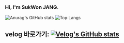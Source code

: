 ### Hi, I'm SukWon JANG.
![Anurag's GitHub stats](https://github-readme-stats.vercel.app/api?username=aquaman122&show_icons=true&theme=dracula)
![Top Langs](https://github-readme-stats.vercel.app/api/top-langs/?username=aquaman122&layout=compact)

## velog 바로가기: [![Velog's GitHub stats](https://velog-readme-stats.vercel.app/api/badge?name=aquaman122)](https://velog.io/@aquaman122/posts)
